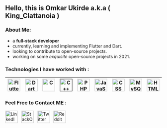 ## Hello, this is Omkar Ukirde a.k.a ( King_Clattanoia  )

### About Me:</b>

- a **full-stack developer** </br>
- currently, learning and implementing Flutter and Dart.
- looking to contribute to open-source projects.
- working on some _exquisite_ open-source projects in 2021.

###  Technologies I have worked with :

| <a href="https://imgur.com/gnK58k4"><img src="https://i.imgur.com/t9qP4pO.png" width=40px height=40px title="Flutter" /></a> | <a href="https://imgur.com/clwEy83"><img src="https://upload.wikimedia.org/wikipedia/commons/7/7e/Dart-logo.png" width=40px height=40px title="Dart" /></a>| <a href="https://imgur.com/FyjNoMz"><img src="https://cdn.iconscout.com/icon/free/png-512/c-programming-569564.png" width=40px height=40px title="C" /></a>| <a href=""><img src="https://brandslogos.com/wp-content/uploads/thumbs/c-logo-vector.svg" width=40px height=40px title="C++" /></a> |  <a href="https://imgur.com/qek0Wu5"><img src="https://www.pngfind.com/pngs/m/146-1466902_php-logo-png-transparent-php-logo-png-png.png"  width=40px height=40px title="PHP" /></a>|<a href="https://imgur.com/M7g6J8l"><img src="https://i.imgur.com/M7g6J8l.png"  width=40px height=40px title="JavaScript" /></a> |<a href="Bootstrap"><img src="https://banner2.cleanpng.com/20180619/fwl/kisspng-web-development-html-cascading-style-sheets-css3-b-minimalist-resume-5b29b19ed3e716.037890201529459102868.jpg"  width=40px height=40px title="CSS" /></a> |<a href="https://imgur.com/HFneKWs"><img src="https://pngimg.com/uploads/mysql/mysql_PNG23.png"  width=40px height=40px title="MySQL" /></a> | <a href="https://imgur.com/OH4Wg9Z"><img src="https://www.pngrepo.com/png/183637/512/html5.png" width=40px height=40px title="HTML" /></a>
| --- | ---|---|---|---|---|---|---|---|

###  Feel Free to Contact ME :
<a href="https://www.linkedin.com/in/omkar-ukirde-a793361b6/" target="_blank" rel="noopener noreferrer"><img src="https://i.imgur.com/kF9HMpz.png" width=40px height=40px title="LinkedIn" /></a> &nbsp;  <a href="https://stackoverflow.com/users/15596797/omkar-ukirde" target="_blank" rel="noopener noreferrer"><img src="https://upload.wikimedia.org/wikipedia/commons/thumb/e/ef/Stack_Overflow_icon.svg/768px-Stack_Overflow_icon.svg.png" width=40px height=40px title="StackOverflow" /></a> &nbsp; <a href="https://twitter.com/King_Clattanoia" target="_blank" rel="noopener noreferrer"><img src="https://i.imgur.com/G7yTDHP.png" width=40px height=40px title="Twitter" /></a> &nbsp; <a href="https://www.reddit.com/user/omkar-ou/" target="_blank" rel="noopener noreferrer"><img src="https://logodownload.org/wp-content/uploads/2018/02/reddit-logo-16.png" width=40px height=40px title="Reddit" /></a> 
